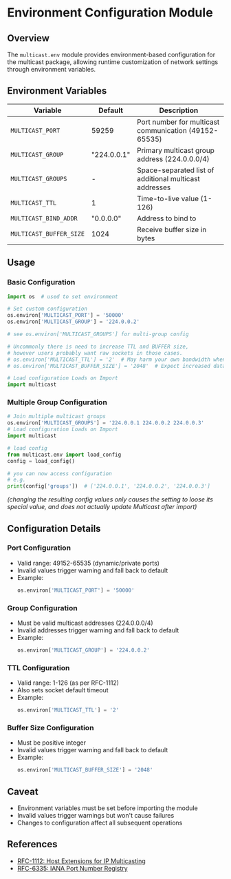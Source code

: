 # Environment Configuration Module

## Overview
The `multicast.env` module provides environment-based configuration for the multicast package, allowing runtime customization of network settings through environment variables.

## Environment Variables

| Variable | Default | Description |
|----------|---------|-------------|
| `MULTICAST_PORT` | 59259 | Port number for multicast communication (49152-65535) |
| `MULTICAST_GROUP` | "224.0.0.1" | Primary multicast group address (224.0.0.0/4) |
| `MULTICAST_GROUPS` | - | Space-separated list of additional multicast addresses |
| `MULTICAST_TTL` | 1 | Time-to-live value (1-126) |
| `MULTICAST_BIND_ADDR` | "0.0.0.0" | Address to bind to |
| `MULTICAST_BUFFER_SIZE` | 1024 | Receive buffer size in bytes |

## Usage

### Basic Configuration
```python
import os  # used to set environment

# Set custom configuration
os.environ['MULTICAST_PORT'] = '50000'
os.environ['MULTICAST_GROUP'] = '224.0.0.2'

# see os.environ['MULTICAST_GROUPS'] for multi-group config

# Uncommonly there is need to increase TTL and BUFFER size,
# however users probably want raw sockets in those cases.
# os.environ['MULTICAST_TTL'] = '2'  # May harm your own bandwidth when increasing
# os.environ['MULTICAST_BUFFER_SIZE'] = '2048'  # Expect increased data loss when increasing

# Load configuration Loads on Import
import multicast
```

### Multiple Group Configuration
```python
# Join multiple multicast groups
os.environ['MULTICAST_GROUPS'] = '224.0.0.1 224.0.0.2 224.0.0.3'
# Load configuration Loads on Import
import multicast

# load config
from multicast.env import load_config
config = load_config()

# you can now access configuration
# e.g.
print(config['groups'])  # ['224.0.0.1', '224.0.0.2', '224.0.0.3']
```

_(changing the resulting config values only causes the setting to loose its special value,
and does not actually update Multicast after import)_

## Configuration Details

### Port Configuration
- Valid range: 49152-65535 (dynamic/private ports)
- Invalid values trigger warning and fall back to default
- Example:
  ```python
  os.environ['MULTICAST_PORT'] = '50000'
  ```

### Group Configuration
- Must be valid multicast addresses (224.0.0.0/4)
- Invalid addresses trigger warning and fall back to default
- Example:
  ```python
  os.environ['MULTICAST_GROUP'] = '224.0.0.2'
  ```

### TTL Configuration
- Valid range: 1-126 (as per RFC-1112)
- Also sets socket default timeout
- Example:
  ```python
  os.environ['MULTICAST_TTL'] = '2'
  ```

### Buffer Size Configuration
- Must be positive integer
- Invalid values trigger warning and fall back to default
- Example:
  ```python
  os.environ['MULTICAST_BUFFER_SIZE'] = '2048'
  ```

## Caveat
- Environment variables must be set before importing the module
- Invalid values trigger warnings but won't cause failures
- Changes to configuration affect all subsequent operations

## References
- [RFC-1112: Host Extensions for IP Multicasting](https://datatracker.ietf.org/doc/html/rfc1112)
- [RFC-6335: IANA Port Number Registry](https://datatracker.ietf.org/doc/html/rfc6335)
